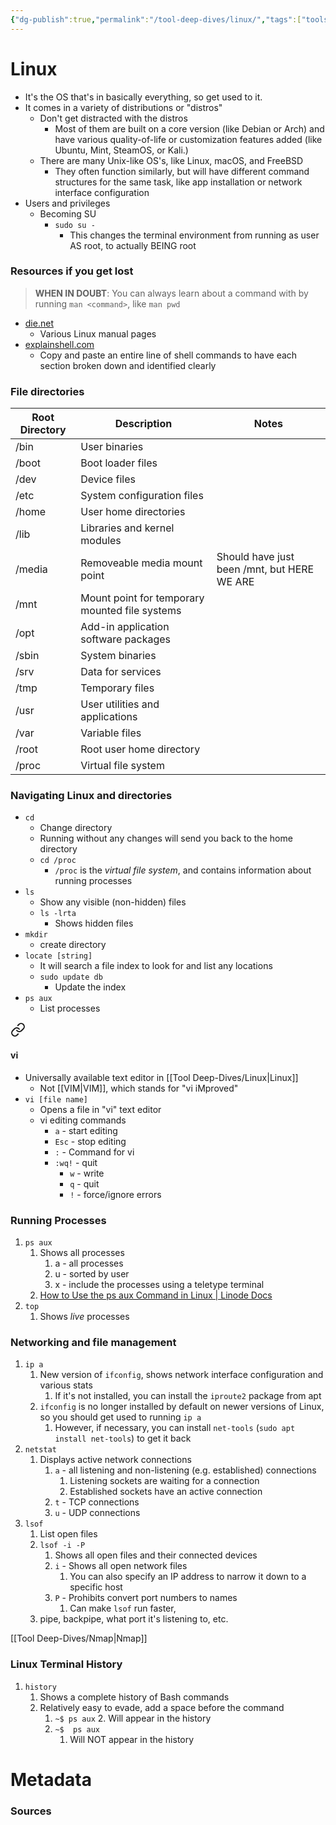 ```yaml
---
{"dg-publish":true,"permalink":"/tool-deep-dives/linux/","tags":["tools_soc"]}
---
```


# Linux
- It's the OS that's in basically everything, so get used to it.
- It comes in a variety of distributions or "distros"
	- Don't get distracted with the distros
		- Most of them are built on a core version (like Debian or Arch) and have various quality-of-life or customization features added (like Ubuntu, Mint, SteamOS, or Kali.)
	- There are many Unix-like OS's, like Linux, macOS, and FreeBSD
		- They often function similarly, but will have different command structures for the same task, like app installation or network interface configuration
- Users and privileges
	- Becoming SU
		- `sudo su -`
			- This changes the terminal environment from running as user AS root, to actually BEING root

### Resources if you get lost
> **WHEN IN DOUBT**: You can always learn about a command with by running `man <command>`, like `man pwd`

- [die.net](https://www.die.net/)
	- Various Linux manual pages
- [explainshell.com](https://explainshell.com/)
	- Copy and paste an entire line of shell commands to have each section broken down and identified clearly
### File directories
| Root Directory | Description | Notes |
| ---- | ---- | ---- |
| /bin | User binaries |  |
| /boot | Boot loader files |  |
| /dev | Device files |  |
| /etc | System configuration files |  |
| /home | User home directories |  |
| /lib | Libraries and kernel modules |  |
| /media | Removeable media mount point | Should have just been /mnt, but HERE WE ARE |
| /mnt | Mount point for temporary mounted file systems |  |
| /opt | Add-in application software packages |  |
| /sbin | System binaries |  |
| /srv | Data for services |  |
| /tmp | Temporary files |  |
| /usr | User utilities and applications |  |
| /var | Variable files |  |
| /root | Root user home directory |  |
| /proc | Virtual file system |  |

### Navigating Linux and directories
- `cd`
	- Change directory
	- Running without any changes will send you back to the home directory
	- `cd /proc`
		- `/proc` is the *virtual file system*, and contains information about running processes
- `ls`
	- Show any visible (non-hidden) files
	- `ls -lrta`
		- Shows hidden files
- `mkdir`
	- create directory
- `locate [string]`
	- It will search a file index to look for and list any locations
	- `sudo update db`
		- Update the index
- `ps aux`
	- List processes


<div class="transclusion internal-embed is-loaded"><a class="markdown-embed-link" href="/tool-deep-dives/vi/#vi" aria-label="Open link"><svg xmlns="http://www.w3.org/2000/svg" width="24" height="24" viewBox="0 0 24 24" fill="none" stroke="currentColor" stroke-width="2" stroke-linecap="round" stroke-linejoin="round" class="svg-icon lucide-link"><path d="M10 13a5 5 0 0 0 7.54.54l3-3a5 5 0 0 0-7.07-7.07l-1.72 1.71"></path><path d="M14 11a5 5 0 0 0-7.54-.54l-3 3a5 5 0 0 0 7.07 7.07l1.71-1.71"></path></svg></a><div class="markdown-embed">



#### vi
- Universally available text editor in [[Tool Deep-Dives/Linux\|Linux]]
	- Not [[VIM\|VIM]], which stands for "vi iMproved"
- `vi [file name]`
	- Opens a file in "vi" text editor
	- vi editing commands
	    - `a` - start editing
	    - `Esc` - stop editing
	    - `:` - Command for vi
	    - `:wq!` - quit
	        - `w` - write
	        - `q` - quit
	        - `!` - force/ignore errors







</div></div>


### Running Processes
1. `ps aux`
	1. Shows all processes
		1. a - all processes
		2. u - sorted by user
		3. x - include the processes using a teletype terminal
	2. [How to Use the ps aux Command in Linux | Linode Docs](https://www.linode.com/docs/guides/use-the-ps-aux-command-in-linux/)
2. `top`
	1. Shows *live* processes

### Networking and file management
1. `ip a`
	1. New version of `ifconfig`, shows network interface configuration and various stats
		1. If it's not installed, you can install the `iproute2` package from apt
	2. `ifconfig` is no longer installed by default on newer versions of Linux, so you should get used to running `ip a`
		1. However, if necessary, you can install `net-tools` (`sudo apt install net-tools`) to get it back
2. `netstat`
	1. Displays active network connections
		1. `a` - all listening and non-listening (e.g. established) connections
			1. Listening sockets are waiting for a connection
			2. Established sockets have an active connection
		2. `t` - TCP connections
		3. `u` - UDP connections
3. `lsof`
	1. List open files
	2. `lsof -i -P`
		1. Shows all open files and their connected devices
		2. `i` - Shows all open network files
			1. You can also specify an IP address to narrow it down to a specific host
		3. `P` - Prohibits convert port numbers to names
			1. Can make `lsof` run faster, 
	3. pipe, backpipe, what port it's listening to, etc.

[[Tool Deep-Dives/Nmap\|Nmap]]

### Linux Terminal History
1. `history`
	1. Shows a complete history of Bash commands
	2. Relatively easy to evade, add a space before the command
		1. `~$ ps aux`
			2. Will appear in the history
		2. `~$  ps aux`
			1. Will NOT appear in the history


# Metadata

### Sources